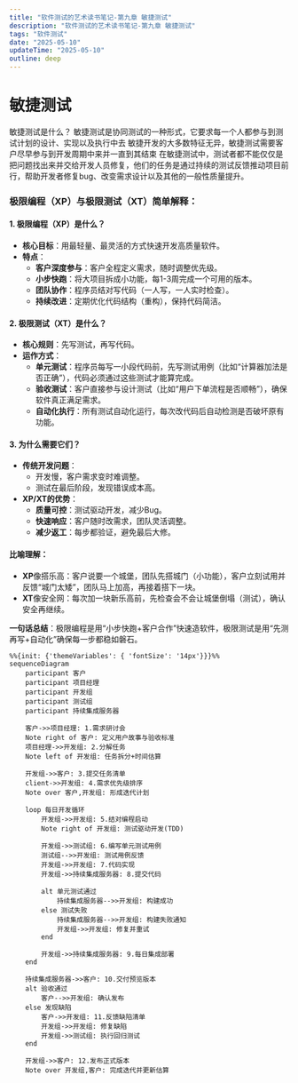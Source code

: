 ```yaml
---
title: "软件测试的艺术读书笔记-第九章 敏捷测试"
description: "软件测试的艺术读书笔记-第九章 敏捷测试"
tags: "软件测试"
date: "2025-05-10"
updateTime: "2025-05-10"
outline: deep
---
```

# 敏捷测试

敏捷测试是什么？
敏捷测试是协同测试的一种形式，它要求每一个人都参与到测试计划的设计、实现以及执行中去
敏捷开发的大多数特征无异，敏捷测试需要客户尽早参与到开发周期中来并一直到其结束
在敏捷测试中，测试者都不能仅仅是把问题找出来并交给开发人员修复，他们的任务是通过持续的测试反馈推动项目前行，帮助开发者修复bug、改变需求设计以及其他的一般性质量提升。

### 极限编程（XP）与极限测试（XT）简单解释：

#### **1. 极限编程（XP）是什么？**
- **核心目标**：用最轻量、最灵活的方式快速开发高质量软件。
- **特点**：
  - **客户深度参与**：客户全程定义需求，随时调整优先级。
  - **小步快跑**：将大项目拆成小功能，每1-3周完成一个可用的版本。
  - **团队协作**：程序员结对写代码（一人写，一人实时检查）。
  - **持续改进**：定期优化代码结构（重构），保持代码简洁。

#### **2. 极限测试（XT）是什么？**
- **核心规则**：先写测试，再写代码。
- **运作方式**：
  - **单元测试**：程序员每写一小段代码前，先写测试用例（比如“计算器加法是否正确”），代码必须通过这些测试才能算完成。
  - **验收测试**：客户直接参与设计测试（比如“用户下单流程是否顺畅”），确保软件真正满足需求。
  - **自动化执行**：所有测试自动化运行，每次改代码后自动检测是否破坏原有功能。

#### **3. 为什么需要它们？**
- **传统开发问题**：
  - 开发慢，客户需求变时难调整。
  - 测试在最后阶段，发现错误成本高。
- **XP/XT的优势**：
  - **质量可控**：测试驱动开发，减少Bug。
  - **快速响应**：客户随时改需求，团队灵活调整。
  - **减少返工**：每步都验证，避免最后大修。

#### **比喻理解**：
- **XP**像搭乐高：客户说要一个城堡，团队先搭城门（小功能），客户立刻试用并反馈“城门太矮”，团队马上加高，再接着搭下一块。
- **XT**像安全网：每次加一块新乐高前，先检查会不会让城堡倒塌（测试），确认安全再继续。

**一句话总结**：极限编程是用“小步快跑+客户合作”快速造软件，极限测试是用“先测再写+自动化”确保每一步都稳如磐石。



```mermaid
%%{init: {'themeVariables': { 'fontSize': '14px'}}}%%
sequenceDiagram
    participant 客户
    participant 项目经理
    participant 开发组
    participant 测试组
    participant 持续集成服务器

    客户->>项目经理: 1.需求研讨会
    Note right of 客户: 定义用户故事与验收标准
    项目经理->>开发组: 2.分解任务
    Note left of 开发组: 任务拆分+时间估算
    
    开发组->>客户: 3.提交任务清单
    client->>开发组: 4.需求优先级排序
    Note over 客户,开发组: 形成迭代计划
    
    loop 每日开发循环
        开发组->>开发组: 5.结对编程启动
        Note right of 开发组: 测试驱动开发(TDD)
        
        开发组->>测试组: 6.编写单元测试用例
        测试组-->>开发组: 测试用例反馈
        开发组->>开发组: 7.代码实现
        开发组->>持续集成服务器: 8.提交代码
        
        alt 单元测试通过
            持续集成服务器-->>开发组: 构建成功
        else 测试失败
            持续集成服务器-->>开发组: 构建失败通知
            开发组->>开发组: 修复并重试
        end
        
        开发组->>持续集成服务器: 9.每日集成部署
    end
    
    持续集成服务器->>客户: 10.交付预览版本
    alt 验收通过
        客户-->>开发组: 确认发布
    else 发现缺陷
        客户->>开发组: 11.反馈缺陷清单
        开发组->>开发组: 修复缺陷
        开发组->>测试组: 执行回归测试
    end
    
    开发组->>客户: 12.发布正式版本
    Note over 开发组,客户: 完成迭代并更新估算
```
